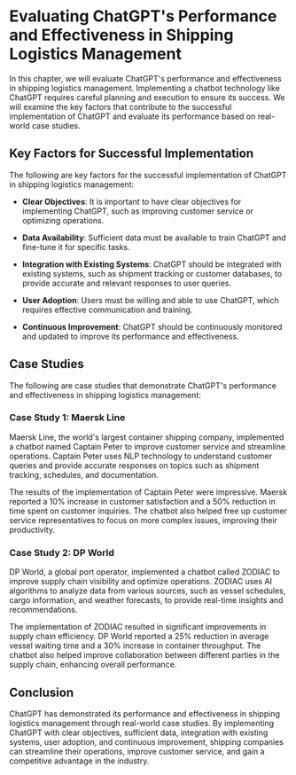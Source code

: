 Evaluating ChatGPT's Performance and Effectiveness in Shipping Logistics Management
==========================================================================================================================================================

In this chapter, we will evaluate ChatGPT's performance and effectiveness in shipping logistics management. Implementing a chatbot technology like ChatGPT requires careful planning and execution to ensure its success. We will examine the key factors that contribute to the successful implementation of ChatGPT and evaluate its performance based on real-world case studies.

Key Factors for Successful Implementation
-----------------------------------------

The following are key factors for the successful implementation of ChatGPT in shipping logistics management:

* **Clear Objectives**: It is important to have clear objectives for implementing ChatGPT, such as improving customer service or optimizing operations.

* **Data Availability**: Sufficient data must be available to train ChatGPT and fine-tune it for specific tasks.

* **Integration with Existing Systems**: ChatGPT should be integrated with existing systems, such as shipment tracking or customer databases, to provide accurate and relevant responses to user queries.

* **User Adoption**: Users must be willing and able to use ChatGPT, which requires effective communication and training.

* **Continuous Improvement**: ChatGPT should be continuously monitored and updated to improve its performance and effectiveness.

Case Studies
------------

The following are case studies that demonstrate ChatGPT's performance and effectiveness in shipping logistics management:

### Case Study 1: Maersk Line

Maersk Line, the world's largest container shipping company, implemented a chatbot named Captain Peter to improve customer service and streamline operations. Captain Peter uses NLP technology to understand customer queries and provide accurate responses on topics such as shipment tracking, schedules, and documentation.

The results of the implementation of Captain Peter were impressive. Maersk reported a 10% increase in customer satisfaction and a 50% reduction in time spent on customer inquiries. The chatbot also helped free up customer service representatives to focus on more complex issues, improving their productivity.

### Case Study 2: DP World

DP World, a global port operator, implemented a chatbot called ZODIAC to improve supply chain visibility and optimize operations. ZODIAC uses AI algorithms to analyze data from various sources, such as vessel schedules, cargo information, and weather forecasts, to provide real-time insights and recommendations.

The implementation of ZODIAC resulted in significant improvements in supply chain efficiency. DP World reported a 25% reduction in average vessel waiting time and a 30% increase in container throughput. The chatbot also helped improve collaboration between different parties in the supply chain, enhancing overall performance.

Conclusion
----------

ChatGPT has demonstrated its performance and effectiveness in shipping logistics management through real-world case studies. By implementing ChatGPT with clear objectives, sufficient data, integration with existing systems, user adoption, and continuous improvement, shipping companies can streamline their operations, improve customer service, and gain a competitive advantage in the industry.


